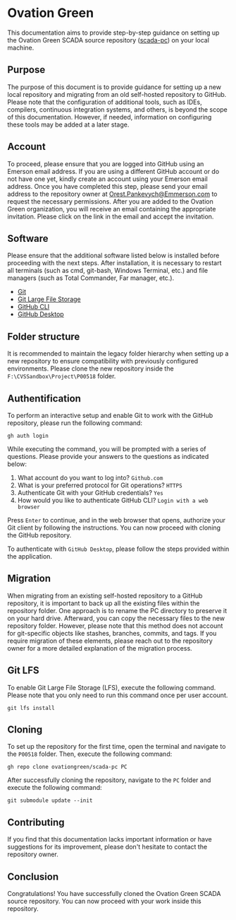 # Ovation Green

This documentation aims to provide step-by-step guidance on setting up the Ovation Green SCADA source repository ([scada-pc](https://github.com/ovationgreen/scada-pc)) on your local machine.

## Purpose

The purpose of this document is to provide guidance for setting up a new local repository and migrating from an old self-hosted repository to GitHub. Please note that the configuration of additional tools, such as IDEs, compilers, continuous integration systems, and others, is beyond the scope of this documentation. However, if needed, information on configuring these tools may be added at a later stage.

## Account

To proceed, please ensure that you are logged into GitHub using an Emerson email address. If you are using a different GitHub account or do not have one yet, kindly create an account using your Emerson email address. Once you have completed this step, please send your email address to the repository owner at [Orest.Pankevych@Emmerson.com](mailto:Orest.Pankevych@Emmerson.com) to request the necessary permissions. After you are added to the Ovation Green organization, you will receive an email containing the appropriate invitation. Please click on the link in the email and accept the invitation.

## Software

Please ensure that the additional software listed below is installed before proceeding with the next steps. After installation, it is necessary to restart all terminals (such as cmd, git-bash, Windows Terminal, etc.) and file managers (such as Total Commander, Far manager, etc.).

* [Git](https://git-scm.com/downloads)
* [Git Large File Storage](https://git-lfs.com)
* [GitHub CLI](https://cli.github.com)
* [GitHub Desktop](https://desktop.github.com)

## Folder structure

It is recommended to maintain the legacy folder hierarchy when setting up a new repository to ensure compatibility with previously configured environments. Please clone the new repository inside the `F:\CVSSandbox\Project\P00518` folder.

## Authentification

To perform an interactive setup and enable Git to work with the GitHub repository, please run the following command:

```
gh auth login
```

While executing the command, you will be prompted with a series of questions. Please provide your answers to the questions as indicated below:
1. What account do you want to log into? `Github.com`
2. What is your preferred protocol for Git operations? `HTTPS`
3. Authenticate Git with your GitHub credentials? `Yes`
4. How would you like to authenticate GitHub CLI? `Login with a web browser`

Press `Enter` to continue, and in the web browser that opens, authorize your Git client by following the instructions. You can now proceed with cloning the GitHub repository.

To authenticate with `GitHub Desktop`, please follow the steps provided within the application.

## Migration

When migrating from an existing self-hosted repository to a GitHub repository, it is important to back up all the existing files within the repository folder. One approach is to rename the PC directory to preserve it on your hard drive. Afterward, you can copy the necessary files to the new repository folder. However, please note that this method does not account for git-specific objects like stashes, branches, commits, and tags. If you require migration of these elements, please reach out to the repository owner for a more detailed explanation of the migration process.

## Git LFS

To enable Git Large File Storage (LFS), execute the following command. Please note that you only need to run this command once per user account.

```
git lfs install
```

## Cloning

To set up the repository for the first time, open the terminal and navigate to the `P00518` folder. Then, execute the following command:

```
gh repo clone ovationgreen/scada-pc PC
```
After successfully cloning the repository, navigate to the `PC` folder and execute the following command:
```
git submodule update --init
```

## Contributing

If you find that this documentation lacks important information or have suggestions for its improvement, please don't hesitate to contact the repository owner.

## Conclusion

Congratulations! You have successfully cloned the Ovation Green SCADA source repository. You can now proceed with your work inside this repository.
